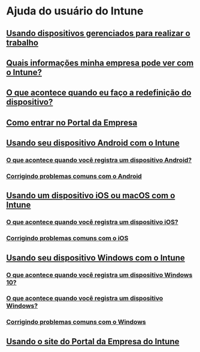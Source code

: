 # Ajuda do usuário do Intune
## [Usando dispositivos gerenciados para realizar o trabalho](use-managed-devices-to-get-work-done.md)
## [Quais informações minha empresa pode ver com o Intune?](what-info-can-your-company-see-when-you-enroll-your-device-in-intune.md)
## [O que acontece quando eu faço a redefinição do dispositivo?](what-happens-if-you-reset-your-device-cpwebsite.md)
## [Como entrar no Portal da Empresa](sign-in-to-the-company-portal.md)
## [Usando seu dispositivo Android com o Intune](using-your-android-device-with-intune.md)
### [O que acontece quando você registra um dispositivo Android?](what-happens-if-you-install-the-company-portal-app-and-enroll-your-device-in-intune-android.md)
### [Corrigindo problemas comuns com o Android](troubleshoot-your-device-android.md)
## [Usando um dispositivo iOS ou macOS com o Intune](using-your-iOS-or-macOS-device-with-intune.md)
### [O que acontece quando você registra um dispositivo iOS?](what-happens-if-you-install-the-company-portal-app-and-enroll-your-device-in-intune-ios.md)
### [Corrigindo problemas comuns com o iOS](troubleshoot-your-device-iOS.md)
## [Usando seu dispositivo Windows com o Intune](using-your-windows-device-with-intune.md)
### [O que acontece quando você registra um dispositivo Windows 10?](what-happens-if-you-install-the-company-portal-app-and-enroll-your-device-in-intune-windows10.md)
### [O que acontece quando você registra um dispositivo Windows?](what-happens-if-you-install-the-company-portal-app-and-enroll-your-device-in-intune-windows.md)
### [Corrigindo problemas comuns com o Windows](troubleshoot-your-device-windows.md)
## [Usando o site do Portal da Empresa do Intune](using-the-intune-company-portal-website.md)
